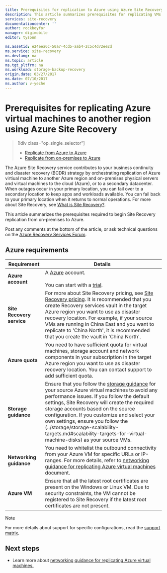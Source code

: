 ```yaml
---
title: Prerequisites for replication to Azure using Azure Site Recovery | Azure
description: This article summarizes prerequisites for replicating VMs and physical machines to Azure using the Azure Site Recovery service.
services: site-recovery
documentationcenter: ''
author: rockboyfor
manager: digimobile
editor: tysonn

ms.assetid: e24eea6c-50a7-4cd5-aab4-2c5c4d72ee2d
ms.service: site-recovery
ms.devlang: na
ms.topic: article
ms.tgt_pltfrm: na
ms.workload: storage-backup-recovery
origin.date: 03/27/2017
ms.date: 07/10/2017
ms.author: v-yeche
---
```


#  Prerequisites for replicating Azure virtual machines to another region using Azure Site Recovery

> [!div class="op_single_selector"]
> * [Replicate from Azure to Azure](site-recovery-azure-to-azure-prereq.md)
> * [Replicate from on-premises to Azure](site-recovery-prereq.md)

The Azure Site Recovery service contributes to your business continuity and disaster recovery (BCDR) strategy by orchestrating replication of Azure virtiual machine to another Azure region and on-premises physical servers and virtual machines to the cloud (Azure), or to a secondary datacenter. When outages occur in your primary location, you can fail over to a secondary location to keep apps and workloads available. You can fail back to your primary location when it returns to normal operations. For more about Site Recovery, see [What is Site Recovery?](site-recovery-overview.md).

This article summarizes the prerequisites required to begin Site Recovery replication from on-premises to Azure.

Post any comments at the bottom of the article, or ask technical questions on the [Azure Recovery Services Forum](https://social.msdn.microsoft.com/Forums/en-US/home?forum=hypervrecovmgr).

## Azure requirements

**Requirement** | **Details**
--- | ---
**Azure account** | A [Azure](http://azure.microsoft.com/) account.<br/><br/> You can start with a [trial](https://www.azure.cn/pricing/1rmb-trial/).
**Site Recovery service** | For more about Site Recovery pricing, see [Site Recovery pricing](https://www.azure.cn/pricing/details/site-recovery/). It is recommended that you create Recovery services vault in the target Azure region you want to use as disaster recovery location. For example, if your source VMs are running in China East and you want to replicate to 'China North', it is recommended that you create the vault in 'China North'.|
**Azure quota** | You need to have sufficient quota for virtual machines, storage account and network components in your subscription in the target Azure region you want to use as disaster recovery location. You can contact support to add sufficient quota.
**Storage guidance** | Ensure that you follow the [storage guidance](../storage/storage-scalability-targets.md#scalability-targets-for-virtual-machine-disks) for your source Azure virtual machines to avoid any performance issues. If you follow the default settings, Site Recovery will create the required storage accounts based on the source configuration. If you customize and select your own settings, ensure you follow the (../storage/storage-scalability-targets.md#scalability-targets-for-virtual-machine-disks) as your source VMs.
**Networking guidance** | You need to whitelist the outbound connectivity from your Azure VM for specific URLs or IP-ranges. For more details, refer to [networking guidance for replicating Azure virtual machines](site-recovery-azure-to-azure-networking-guidance.md) document.
**Azure VM** | Ensure that all the latest root certificates are present on the Windows or Linux VM. Due to security constraints, the VM cannot be registered to Site Recovery if the latest root certificates are not present.

>[!NOTE]
>For more details about support for specific configurations, read the [support matrix](site-recovery-support-matrix-azure-to-azure.md).

## Next steps
- Learn more about [networking guidance for replicating Azure virtual machines.](site-recovery-azure-to-azure-networking-guidance.md)
<!-- Not Available [replicating Azure virtual machines.](site-recovery-azure-to-azure.md) -->